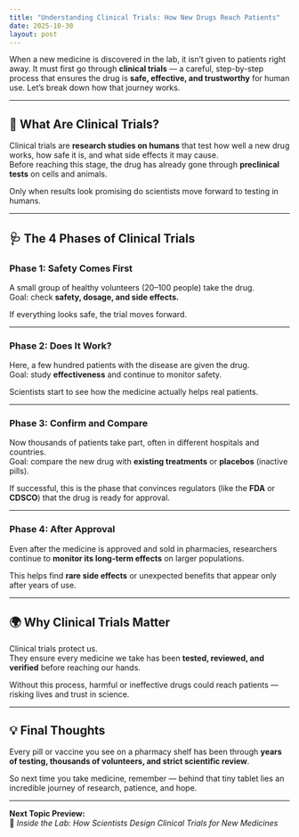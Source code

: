 ```yaml
---
title: "Understanding Clinical Trials: How New Drugs Reach Patients"
date: 2025-10-30
layout: post
---
```


When a new medicine is discovered in the lab, it isn’t given to patients right away. It must first go through **clinical trials** — a careful, step-by-step process that ensures the drug is **safe, effective, and trustworthy** for human use. Let’s break down how that journey works.

---

## 🧪 What Are Clinical Trials?

Clinical trials are **research studies on humans** that test how well a new drug works, how safe it is, and what side effects it may cause.  
Before reaching this stage, the drug has already gone through **preclinical tests** on cells and animals.

Only when results look promising do scientists move forward to testing in humans.

---

## 🩺 The 4 Phases of Clinical Trials

### **Phase 1: Safety Comes First**
A small group of healthy volunteers (20–100 people) take the drug.  
Goal: check **safety, dosage, and side effects.**

If everything looks safe, the trial moves forward.

---

### **Phase 2: Does It Work?**
Here, a few hundred patients with the disease are given the drug.  
Goal: study **effectiveness** and continue to monitor safety.

Scientists start to see how the medicine actually helps real patients.

---

### **Phase 3: Confirm and Compare**
Now thousands of patients take part, often in different hospitals and countries.  
Goal: compare the new drug with **existing treatments** or **placebos** (inactive pills).

If successful, this is the phase that convinces regulators (like the **FDA** or **CDSCO**) that the drug is ready for approval.

---

### **Phase 4: After Approval**
Even after the medicine is approved and sold in pharmacies, researchers continue to **monitor its long-term effects** on larger populations.

This helps find **rare side effects** or unexpected benefits that appear only after years of use.

---

## 🌍 Why Clinical Trials Matter

Clinical trials protect us.  
They ensure every medicine we take has been **tested, reviewed, and verified** before reaching our hands.

Without this process, harmful or ineffective drugs could reach patients — risking lives and trust in science.

---

## 💡 Final Thoughts

Every pill or vaccine you see on a pharmacy shelf has been through **years of testing, thousands of volunteers, and strict scientific review**.

So next time you take medicine, remember — behind that tiny tablet lies an incredible journey of research, patience, and hope.

---

**Next Topic Preview:**  
🧫 *Inside the Lab: How Scientists Design Clinical Trials for New Medicines*
